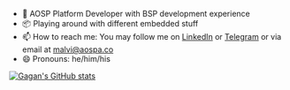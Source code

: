 - 📱 AOSP Platform Developer with BSP development experience<br>
- 📦 Playing around with different embedded stuff<br>
- 📫 How to reach me: You may follow me on <a href="https://linkedin.com/in/gaganmalvi">LinkedIn</a> or <a href="https://t.me/gaganmalvi">Telegram</a> or via email at <a href="mailto:malvi@aospa.co">malvi@aospa.co</a><br>
- 😄 Pronouns: he/him/his<br>

[![Gagan's GitHub stats](https://github-readme-stats.vercel.app/api?username=gaganmalvi)](https://github.com/gaganmalvi)

